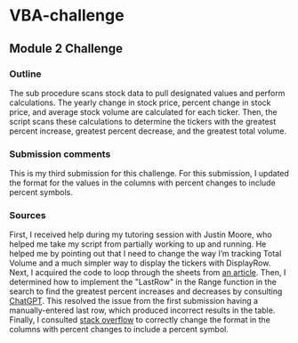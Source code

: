 # VBA-challenge
## Module 2 Challenge

### Outline
The sub procedure scans stock data to pull designated values and perform calculations. The yearly change in stock price, percent change in stock price, and average stock volume are calculated for each ticker. Then, the script scans these calculations to determine the tickers with the greatest percent increase, greatest percent decrease, and the greatest total volume.


### Submission comments
This is my third submission for this challenge. For this submission, I updated the format for the values in the columns with percent changes to include percent symbols.


### Sources
First, I received help during my tutoring session with Justin Moore, who helped me take my script from partially working to up and running. He helped me by pointing out that I need to change the way I’m tracking Total Volume and a much simpler way to display the tickers with DisplayRow. Next, I acquired the code to loop through the sheets from [an article](https://www.extendoffice.com/documents/excel/5333-excel-run-macro-multiple-sheets.html). Then, I determined how to implement the "LastRow" in the Range function in the search to find the greatest percent increases and decreases by consulting [ChatGPT](https://www.openai.com/). This resolved the issue from the first submission having a manually-entered last row, which produced incorrect results in the table. Finally, I consulted [stack overflow](https://stackoverflow.com/questions/42844778/vba-for-each-cell-in-range-format-as-percentage) to correctly change the format in the columns with percent changes to include a percent symbol.
